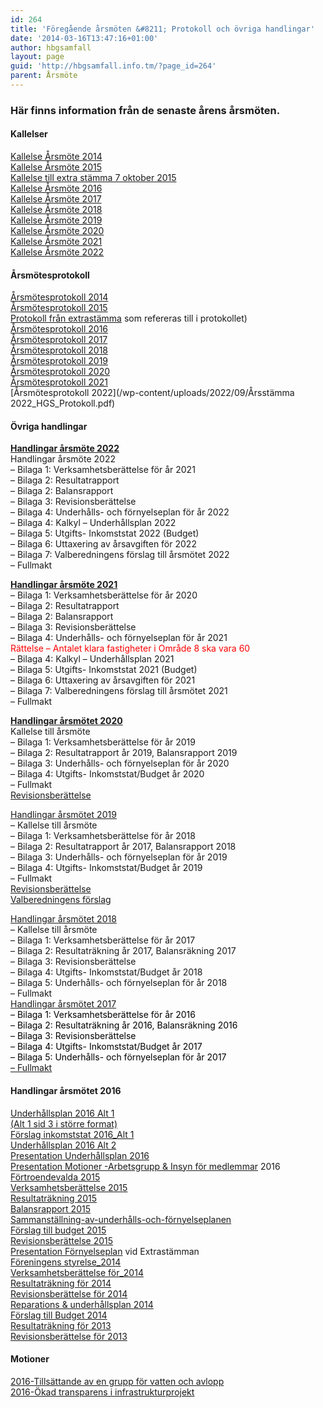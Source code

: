 ```yaml
---
id: 264
title: 'Föregående årsmöten &#8211; Protokoll och övriga handlingar'
date: '2014-03-16T13:47:16+01:00'
author: hbgsamfall
layout: page
guid: 'http://hbgsamfall.info.tm/?page_id=264'
parent: Årsmöte
---
```


### Här finns information från de senaste årens årsmöten.

#### Kallelser

[Kallelse Årsmöte 2014](/wp-content/uploads/2014/03/Kallelse-Årsmöte-2014.pdf)  
[Kallelse Årsmöte 2015](/wp-content/uploads/2015/02/Kallelse-Årsmöte-2015.pdf)  
[Kallelse till extra stämma 7 oktober 2015  ](/wp-content/uploads/2017/02/Kallelse-till-årsstämma-2017.pdf)  
[Kallelse Årsmöte 2016](wp-content/uploads/2016/03/Rev2-Kallelse-Årsmöte-2016-03-16.pdf)  
[Kallelse Årsmöte 2017](wp-content/uploads/2017/02/Kallelse-till-årsstämma-2017.pdf)  
[Kallelse Årsmöte 2018](/wp-content/uploads/2018/03/HGS-Kallelse-till-årsstämma-2018.pdf)  
[Kallelse Årsmöte 2019](/wp-content/uploads/2019/03/Kallelse-till-årsstämma-HGS-2019-1.pdf)  
[Kallelse Årsmöte 2020](/wp-content/uploads/2020/03/Kallelse-Årsmöte-2020.pdf)  
[Kallelse Årsmöte 2021](/wp-content/uploads/2021/03/Kallelse-till-arsstamma-2021_R1.pdf)  
[Kallelse Årsmöte 2022](/wp-content/uploads/2022/03/Kallelse-till-arsstamma-2022.pdf)

#### Årsmötesprotokoll

[Årsmötesprotokoll 2014](/wp-content/uploads/2014/03/Årsmötesprotokoll-2014.pdf)  
[Årsmötesprotokoll 2015](/wp-content/uploads/2016/02/Årsmötesprotokoll-2015.pdf)  
[Protokoll från extrastämma](/wp-content/uploads/2015/02/Sammanställning-av-underhålls-och-förnyelseplanen.pdf) som refereras till i protokollet)  
[Årsmötesprotokoll 2016  ](/wp-content/uploads/2017/03/Årsmötesprotokoll-2017.pdf)  
[Årsmötesprotokoll 2017](wp-content/uploads/2017/03/Årsmötesprotokoll-2017.pdf)  
[Årsmötesprotokoll 2018](/wp-content/uploads/2018/05/Protokoll-årsmöte-2018.pdf)  
[Årsmötesprotokoll 2019](/wp-content/uploads/2019/04/Protokoll-Årsmöte-2019.pdf)  
[Årsmötesprotokoll 2020](/wp-content/uploads/2020/04/HGS-Protokoll-årsmöte-2020.pdf)  
[Årsmötesprotokoll 2021](/wp-content/uploads/2021/03/HGS_Arsmote2021.pdf)  
[Årsmötesprotokoll 2022](/wp-content/uploads/2022/09/Årsstämma 2022_HGS_Protokoll.pdf)

####  Övriga handlingar
[**Handlingar årsmöte 2022**](/wp-content/uploads/2022/03/Kallelse-till-arsstamma-2022-Komplett.pdf)  
Handlingar årsmöte 2022  
– Bilaga 1: Verksamhetsberättelse för år 2021  
– Bilaga 2: Resultatrapport  
– Bilaga 2: Balansrapport  
– Bilaga 3: Revisionsberättelse  
– Bilaga 4: Underhålls- och förnyelseplan för år 2022  
– Bilaga 4: Kalkyl – Underhållsplan 2022  
– Bilaga 5: Utgifts- Inkomststat 2022 (Budget)  
– Bilaga 6: Uttaxering av årsavgiften för 2022  
– Bilaga 7: Valberedningens förslag till årsmötet 2022  
– Fullmakt

[**Handlingar årsmöte 2021**](/wp-content/uploads/2021/03/Kallelse-till-arsstamma-2021-Komplett_R1.pdf)  
– Bilaga 1: Verksamhetsberättelse för år 2020  
– Bilaga 2: Resultatrapport  
– Bilaga 2: Balansrapport  
– Bilaga 3: Revisionsberättelse  
– Bilaga 4: Underhålls- och förnyelseplan för år 2021  
<span style="color: #ff0000;">Rättelse – Antalet klara fastigheter i Område 8 ska vara 60</span>  
– Bilaga 4: Kalkyl – Underhållsplan 2021  
– Bilaga 5: Utgifts- Inkomststat 2021 (Budget)  
– Bilaga 6: Uttaxering av årsavgiften för 2021  
– Bilaga 7: Valberedningens förslag till årsmötet 2021  
– Fullmakt

[**Handlingar årsmötet 2020**](/wp-content/uploads/2020/03/Kallelse-till-årsstämma-2020.pdf)  
Kallelse till årsmöte  
– Bilaga 1: Verksamhetsberättelse för år 2019  
– Bilaga 2: Resultatrapport år 2019, Balansrapport 2019  
– Bilaga 3: Underhålls- och förnyelseplan för år 2020  
– Bilaga 4: Utgifts- Inkomststat/Budget år 2020  
– Fullmakt  
[Revisionsberättelse](/wp-content/uploads/2021/03/Revisionsberattelse-2020.pdf)

[Handlingar årsmötet 2019](/wp-content/uploads/2019/03/Utskick-inför-HGS-årsmöte-2019.pdf)  
– Kallelse till årsmöte  
– Bilaga 1: Verksamhetsberättelse för år 2018  
– Bilaga 2: Resultatrapport år 2017, Balansrapport 2018  
– Bilaga 3: Underhålls- och förnyelseplan för år 2019  
– Bilaga 4: Utgifts- Inkomststat/Budget år 2019  
– Fullmakt  
[Revisionsberättelse](/wp-content/uploads/2019/03/Revisionsberättelse.pdf)  
[Valberedningens förslag](/wp-content/uploads/2019/03/Valberedningens-förslag-2019-03-19_0905.pdf)

[Handlingar årsmötet 2018](/wp-content/uploads/2018/03/Utskickade-handlingar-inför-årsmötet.pdf)  
– Kallelse till årsmöte  
– Bilaga 1: Verksamhetsberättelse för år 2017  
– Bilaga 2: Resultaträkning år 2017, Balansräkning 2017  
– Bilaga 3: Revisionsberättelse  
– Bilaga 4: Utgifts- Inkomststat/Budget år 2018  
– Bilaga 5: Underhålls- och förnyelseplan för år 2018  
– Fullmakt  
<span style="color: #000000;">
[Handlingar årsmötet 2017](wp-content/uploads/2017/02/Kallelse-till-årsstämma-2017-sammanslagen.pdf)  
– Bilaga 1: Verksamhetsberättelse för år 2016  
– Bilaga 2: Resultaträkning år 2016, Balansräkning 2016  
– Bilaga 3: Revisionsberättelse  
– Bilaga 4: Utgifts- Inkomststat/Budget år 2017  
– Bilaga 5: Underhålls- och förnyelseplan för år 2017  
[– Fullmakt](/wp-content/uploads/2016/02/FULLMAKT.pdf)
 
#### Handlingar årsmötet 2016
[Underhållsplan 2016 Alt 1](/wp-content/uploads/2016/03/Underhållsplan-2016-Alt-1.pdf)  
[(Alt 1 sid 3 i större format)](/wp-content/uploads/2016/03/Underhållsplan-2016-Alt-13.pdf)  
[Förslag inkomststat 2016\_Alt 1](/wp-content/uploads/2016/03/Förslag-inkomststat-2016_Alt-1.pdf)  
[Underhållsplan 2016 Alt 2](/wp-content/uploads/2016/03/Underhållsplan-2016-Alt-23.pdf)  
[Presentation Underhållsplan 2016](/wp-content/uploads/2016/03/Presentation-Underhållsplan-2016.pdf)  
[Presentation Motioner -Arbetsgrupp &amp; Insyn för medlemmar](/wp-content/uploads/2016/03/Motioner-Arbetsgrupp-Insyn-för-medlemmar.pdf) 2016  
[Förtroendevalda 2015](/wp-content/uploads/2016/02/Förtroendevalda-2015.pdf)  
[Verksamhetsberättelse 2015](/wp-content/uploads/2016/02/Verksamhetsberättelse-2015.pdf)  
[Resultaträkning 2015](/wp-content/uploads/2016/02/Resultaträkning-2015.pdf)  
[Balansrapport 2015](/wp-content/uploads/2016/02/Balansrapport-2015.pdf)  
[Sammanställning-av-underhålls-och-förnyelseplanen](/wp-content/uploads/2015/02/Sammanställning-av-underhålls-och-förnyelseplanen.pdf)  
[Förslag till budget 2015](/wp-content/uploads/2015/03/Budget-2015.pdf)  
[Revisionsberättelse 2015](/wp-content/uploads/2016/03/Revisionsberättelse-2015.pdf)  
[Presentation Förnyelseplan](/wp-content/uploads/2015/11/Presentation-F%C3%B6rnyelseplan.pdf) vid Extrastämman  
[Föreningens styrelse\_2014](/wp-content/uploads/2015/02/Föreningens-styrelse_2014.pdf)  
[Verksamhetsberättelse för\_2014](/wp-content/uploads/2015/02/Verksamhetsberättelse-för_2014.pdf)  
[Resultaträkning för 2014](/wp-content/uploads/2015/02/Resultaträkning-för-2014.pdf)  
[Revisionsberättelse för 2014](/wp-content/uploads/2015/03/Revisionsberättelse-för-2014.pdf)  
[Reparations &amp; underhållsplan 2014](/wp-content/uploads/2014/03/Reparations-underhållsplan-2014.pdf)  
[Förslag till Budget 2014  ](/wp-content/uploads/2014/03/Verksamhetsberättelse-för-2013.pdf)  
[Resultaträkning för 2013](/wp-content/uploads/2014/03/Resultaträkning-för-2013.pdf)  
[Revisionsberättelse för 2013](/wp-content/uploads/2014/03/Revisionsberättelse-för-2013.pdf)  

#### Motioner

[2016-Tillsättande av en grupp för vatten och avlopp](/wp-content/uploads/2016/02/2016-Tillsättande-av-en-grupp-för-vatten-och-avlopp.pdf)  
[2016-Ökad transparens i infrastrukturprojekt](/wp-content/uploads/2016/02/2016-Ökad-transparens-i-infrastrukturprojekt.pdf)

